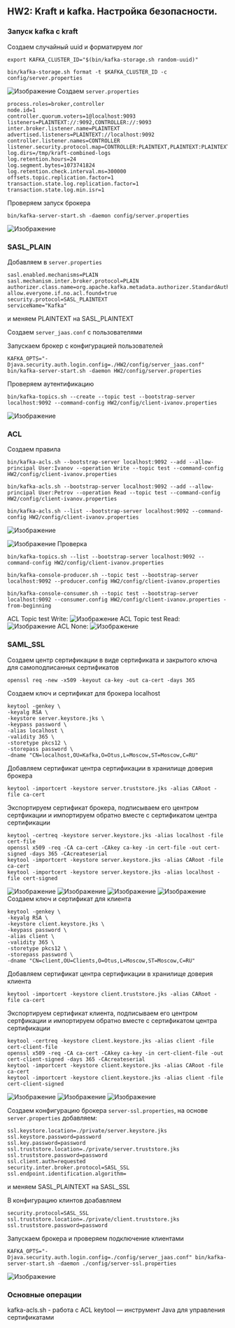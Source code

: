 ## HW2: Kraft и kafka. Настройка безопасности.

### Запуск kafka с kraft
Создаем случайный uuid и форматируем лог
```
export KAFKA_CLUSTER_ID="$(bin/kafka-storage.sh random-uuid)"

bin/kafka-storage.sh format -t $KAFKA_CLUSTER_ID -c config/server.properties
```
![Изображение](./images/image_hw2_1.png)
Создаем `server.properties`
```
process.roles=broker,controller
node.id=1
controller.quorum.voters=1@localhost:9093
listeners=PLAINTEXT://:9092,CONTROLLER://:9093
inter.broker.listener.name=PLAINTEXT
advertised.listeners=PLAINTEXT://localhost:9092
controller.listener.names=CONTROLLER
listener.security.protocol.map=CONTROLLER:PLAINTEXT,PLAINTEXT:PLAINTEXT,SSL:SSL,SASL_PLAINTEXT:SASL_PLAINTEXT,SASL_SSL:SASL_SSL
log.dirs=/tmp/kraft-combined-logs
log.retention.hours=24
log.segment.bytes=1073741824
log.retention.check.interval.ms=300000
offsets.topic.replication.factor=1
transaction.state.log.replication.factor=1
transaction.state.log.min.isr=1
```
Проверяем запуск брокера
```
bin/kafka-server-start.sh -daemon config/server.properties
```
![Изображение](./images/image_hw2_2.png)

### SASL_PLAIN
Добавляем в `server.properties`
```
sasl.enabled.mechanisms=PLAIN
sasl.mechanism.inter.broker.protocol=PLAIN
authorizer.class.name=org.apache.kafka.metadata.authorizer.StandardAuthorizer
allow.everyone.if.no.acl.found=true
security.protocol=SASL_PLAINTEXT
serviceName="Kafka"
```
и меняем PLAINTEXT на SASL_PLAINTEXT

Создаем `server_jaas.conf` с пользователями

Запускаем брокер с конфигурацией пользователей
```
KAFKA_OPTS="-Djava.security.auth.login.config=./HW2/config/server_jaas.conf" bin/kafka-server-start.sh -daemon HW2/config/server.properties
```
Проверяем аутентификацию
```
bin/kafka-topics.sh --create --topic test --bootstrap-server localhost:9092 --command-config HW2/config/client-ivanov.properties
```
![Изображение](./images/image_hw2_3.png)

### ACL
Создаем правила
```
bin/kafka-acls.sh --bootstrap-server localhost:9092 --add --allow-principal User:Ivanov --operation Write --topic test --command-config HW2/config/client-ivanov.properties

bin/kafka-acls.sh --bootstrap-server localhost:9092 --add --allow-principal User:Petrov --operation Read --topic test --command-config HW2/config/client-ivanov.properties

bin/kafka-acls.sh --list --bootstrap-server localhost:9092 --command-config HW2/config/client-ivanov.properties
```
![Изображение](./images/image_hw2_4.png)

![Изображение](./images/image_hw2_5.png)
Проверка
```
bin/kafka-topics.sh --list --bootstrap-server localhost:9092 --command-config HW2/config/client-ivanov.properties

bin/kafka-console-producer.sh --topic test --bootstrap-server localhost:9092 --producer.config HW2/config/client-ivanov.properties

bin/kafka-console-consumer.sh --topic test --bootstrap-server localhost:9092 --consumer.config HW2/config/client-ivanov.properties -from-beginning
```
ACL Topic test Write:
![Изображение](./images/image_hw2_6.png)
ACL Topic test Read:
![Изображение](./images/image_hw2_7.png)
ACL None:
![Изображение](./images/image_hw2_8.png)

### SAML_SSL
Создаем центр сертификации в виде сертификата и закрытого ключа для самоподписанных сертификатов
```
openssl req -new -x509 -keyout ca-key -out ca-cert -days 365
```
Создаем ключ и сертификат для брокера localhost
```
keytool -genkey \
-keyalg RSA \
-keystore server.keystore.jks \
-keypass password \
-alias localhost \
-validity 365 \
-storetype pkcs12 \
-storepass password \
-dname "CN=localhost,OU=Kafka,O=Otus,L=Moscow,ST=Moscow,C=RU"
```
Добавляем сертификат центра сертификации в хранилище доверия брокера
```
keytool -importcert -keystore server.truststore.jks -alias CARoot -file ca-cert
```
Экспортируем сертификат брокера, подписываем его центром сертфикации и импортируем обратно вместе с сертификатом центра сертификации
```
keytool -certreq -keystore server.keystore.jks -alias localhost -file cert-file
openssl x509 -req -CA ca-cert -CAkey ca-key -in cert-file -out cert-signed -days 365 -CAcreateserial 
keytool -importcert -keystore server.keystore.jks -alias CARoot -file ca-cert
keytool -importcert -keystore server.keystore.jks -alias localhost -file cert-signed
```
![Изображение](./images/image_hw2_9.png)
![Изображение](./images/image_hw2_10.png)
![Изображение](./images/image_hw2_11.png)
![Изображение](./images/image_hw2_12.png)
Создаем ключ и сертификат для клиента
```
keytool -genkey \
-keyalg RSA \
-keystore client.keystore.jks \
-keypass password \
-alias client \
-validity 365 \
-storetype pkcs12 \
-storepass password \
-dname "CN=client,OU=Clients,O=Otus,L=Moscow,ST=Moscow,C=RU"
```
Добавляем сертификат центра сертификации в хранилище доверия клиента
```
keytool -importcert -keystore client.truststore.jks -alias CARoot -file ca-cert
```
Экспортируем сертификат клиента, подписываем его центром сертфикации и импортируем обратно вместе с сертификатом центра сертификации
```
keytool -certreq -keystore client.keystore.jks -alias client -file cert-client-file
openssl x509 -req -CA ca-cert -CAkey ca-key -in cert-client-file -out cert-client-signed -days 365 -CAcreateserial
keytool -importcert -keystore client.keystore.jks -alias CARoot -file ca-cert
keytool -importcert -keystore client.keystore.jks -alias client -file cert-client-signed
```
![Изображение](./images/image_hw2_13.png)
![Изображение](./images/image_hw2_14.png)
![Изображение](./images/image_hw2_15.png)

Создаем конфигурацию брокера `server-ssl.properties`, на основе `server.properties` добавляем:
```
ssl.keystore.location=./private/server.keystore.jks
ssl.keystore.password=password
ssl.key.password=password
ssl.truststore.location=./private/server.truststore.jks
ssl.truststore.password=password
ssl.client.auth=requested
security.inter.broker.protocol=SASL_SSL
ssl.endpoint.identification.algorithm=
```
и меняем SASL_PLAINTEXT на SASL_SSL

В конфигурацию клинтов доабавляем
```
security.protocol=SASL_SSL
ssl.truststore.location=./private/client.truststore.jks
ssl.truststore.password=password
```
Запускаем брокера и проверяем подключение клиентами
```
KAFKA_OPTS="-Djava.security.auth.login.config=./config/server_jaas.conf" bin/kafka-server-start.sh -daemon ./config/server-ssl.properties
```
![Изображение](./images/image_hw2_16.png)
### Основные операции
kafka-acls.sh - работа с ACL
keytool — инструмент Java для управления сертификатами
